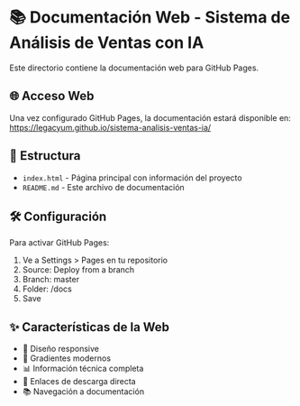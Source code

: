 # 📚 Documentación Web - Sistema de Análisis de Ventas con IA

Este directorio contiene la documentación web para GitHub Pages.

## 🌐 Acceso Web

Una vez configurado GitHub Pages, la documentación estará disponible en:
https://legacyum.github.io/sistema-analisis-ventas-ia/

## 📁 Estructura

- `index.html` - Página principal con información del proyecto
- `README.md` - Este archivo de documentación

## 🛠️ Configuración

Para activar GitHub Pages:

1. Ve a Settings > Pages en tu repositorio
2. Source: Deploy from a branch
3. Branch: master
4. Folder: /docs
5. Save

## ✨ Características de la Web

- 📱 Diseño responsive
- 🎨 Gradientes modernos
- 📊 Información técnica completa
- 🚀 Enlaces de descarga directa
- 📚 Navegación a documentación
